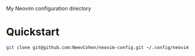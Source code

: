 My Neovim configuration directory

# Quickstart

```sh
git clone git@github.com:NeevCohen/neovim-config.git ~/.config/neovim
```
